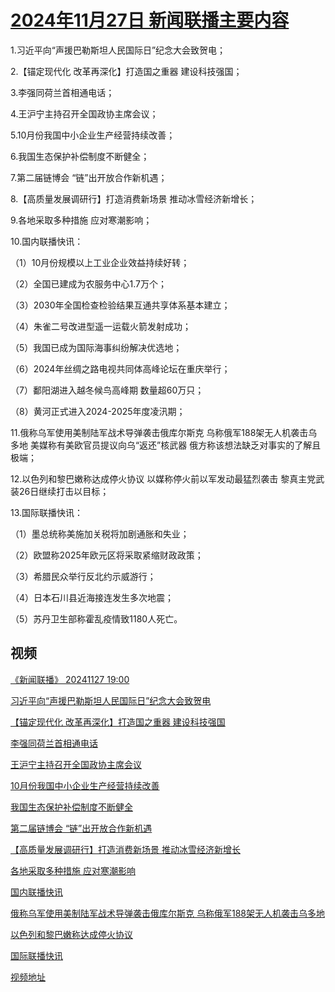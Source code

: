 # [2024年11月27日 新闻联播主要内容](https://tv.cctv.com/lm/xwlb/day/20241127.shtml)

1.习近平向“声援巴勒斯坦人民国际日”纪念大会致贺电；

2.【锚定现代化 改革再深化】打造国之重器 建设科技强国；

3.李强同荷兰首相通电话；

4.王沪宁主持召开全国政协主席会议；

5.10月份我国中小企业生产经营持续改善；

6.我国生态保护补偿制度不断健全；

7.第二届链博会 “链”出开放合作新机遇；

8.【高质量发展调研行】打造消费新场景 推动冰雪经济新增长；

9.各地采取多种措施 应对寒潮影响；

10.国内联播快讯：

（1）10月份规模以上工业企业效益持续好转；

（2）全国已建成为农服务中心1.7万个；

（3）2030年全国检查检验结果互通共享体系基本建立；

（4）朱雀二号改进型遥一运载火箭发射成功；

（5）我国已成为国际海事纠纷解决优选地；

（6）2024年丝绸之路电视共同体高峰论坛在重庆举行；

（7）鄱阳湖进入越冬候鸟高峰期 数量超60万只；

（8）黄河正式进入2024-2025年度凌汛期；

11.俄称乌军使用美制陆军战术导弹袭击俄库尔斯克 乌称俄军188架无人机袭击乌多地 美媒称有美欧官员提议向乌“返还”核武器 俄方称该想法缺乏对事实的了解且极端；

12.以色列和黎巴嫩称达成停火协议 以媒称停火前以军发动最猛烈袭击 黎真主党武装26日继续打击以目标；

13.国际联播快讯：

（1）墨总统称美施加关税将加剧通胀和失业；

（2）欧盟称2025年欧元区将采取紧缩财政政策；

（3）希腊民众举行反北约示威游行；

（4）日本石川县近海接连发生多次地震；

（5）苏丹卫生部称霍乱疫情致1180人死亡。

## 视频

[《新闻联播》 20241127 19:00](https://tv.cctv.com/2024/11/27/VIDEMNdD53ba6IBRHi7x95lT241127.shtml)

[习近平向“声援巴勒斯坦人民国际日”纪念大会致贺电](https://tv.cctv.com/2024/11/27/VIDEvpAU6dFuqGt6VDsHVyja241127.shtml)

[【锚定现代化 改革再深化】打造国之重器 建设科技强国](https://tv.cctv.com/2024/11/27/VIDEjjFRCf3ZDU9h8UzP26VV241127.shtml)

[李强同荷兰首相通电话](https://tv.cctv.com/2024/11/27/VIDEAje8YTM4fGimnaie5vtN241127.shtml)

[王沪宁主持召开全国政协主席会议](https://tv.cctv.com/2024/11/27/VIDEJwj1A15hgzuFnF632Rw4241127.shtml)

[10月份我国中小企业生产经营持续改善](https://tv.cctv.com/2024/11/27/VIDEMuhSNAkldd4desshwQAz241127.shtml)

[我国生态保护补偿制度不断健全](https://tv.cctv.com/2024/11/27/VIDEVXKtfBgtMbjxqJeG5KGo241127.shtml)

[第二届链博会 “链”出开放合作新机遇](https://tv.cctv.com/2024/11/27/VIDEk9wlIi1mxBFoDN1d2SGI241127.shtml)

[【高质量发展调研行】打造消费新场景 推动冰雪经济新增长](https://tv.cctv.com/2024/11/27/VIDEdYMhkXUBxvCQrY70I0jC241127.shtml)

[各地采取多种措施 应对寒潮影响](https://tv.cctv.com/2024/11/27/VIDEGvXK46X9xghbsUoz9ir6241127.shtml)

[国内联播快讯](https://tv.cctv.com/2024/11/27/VIDEYmfzcQEL8SouuUQM0Dlq241127.shtml)

[俄称乌军使用美制陆军战术导弹袭击俄库尔斯克 乌称俄军188架无人机袭击乌多地](https://tv.cctv.com/2024/11/27/VIDEzpYsVSIPYFw7hcYizYMC241127.shtml)

[以色列和黎巴嫩称达成停火协议](https://tv.cctv.com/2024/11/27/VIDEkGzxdOB0LUe59Q4Rz815241127.shtml)

[国际联播快讯](https://tv.cctv.com/2024/11/27/VIDE9kL4o52Kz3myHtforblu241127.shtml)

[视频地址](https://tv.cctv.com/lm/xwlb/day/20241127.shtml) 

